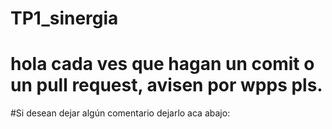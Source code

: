 # TP1_sinergia
# hola cada ves que hagan un comit o un pull request, avisen por wpps pls. 
#Si desean dejar algún comentario dejarlo aca abajo:
